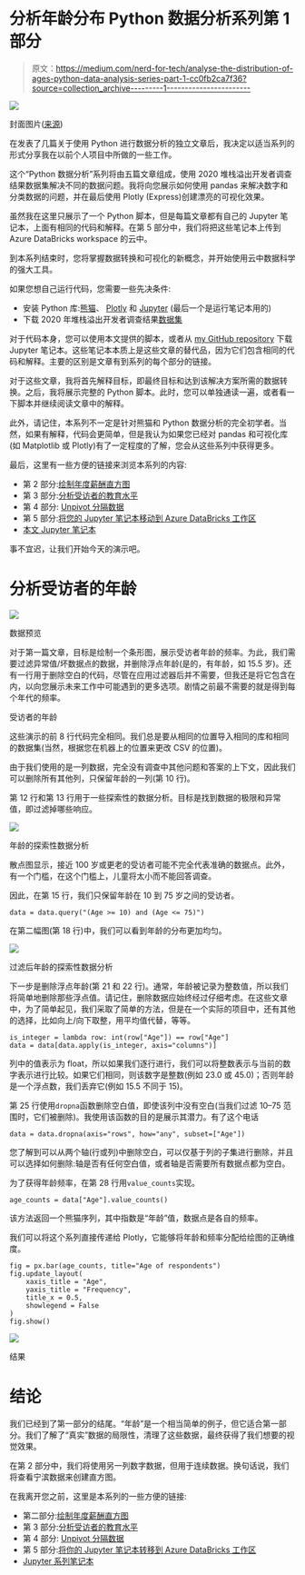 # 分析年龄分布 Python 数据分析系列第 1 部分

> 原文：<https://medium.com/nerd-for-tech/analyse-the-distribution-of-ages-python-data-analysis-series-part-1-cc0fb2ca7f36?source=collection_archive---------1----------------------->

![](img/8fd35236e95adcddac06f9e5e5041f54.png)

封面图片([来源](https://unsplash.com/photos/jD6eRgBpE0c))

在发表了几篇关于使用 Python 进行数据分析的独立文章后，我决定以适当系列的形式分享我在以前个人项目中所做的一些工作。

这个“Python 数据分析”系列将由五篇文章组成，使用 2020 堆栈溢出开发者调查结果数据集解决不同的数据问题。我将向您展示如何使用 pandas 来解决数字和分类数据的问题，并在最后使用 Plotly (Express)创建漂亮的可视化效果。

虽然我在这里只展示了一个 Python 脚本，但是每篇文章都有自己的 Jupyter 笔记本，上面有相同的代码和解释。在第 5 部分中，我们将把这些笔记本上传到 Azure DataBricks workspace 的云中。

到本系列结束时，您将掌握数据转换和可视化的新概念，并开始使用云中数据科学的强大工具。

如果您想自己运行代码，您需要一些先决条件:

*   安装 Python 库:[熊猫](https://pypi.org/project/pandas/)、 [Plotly](https://pypi.org/project/plotly/) 和 [Jupyter](https://pypi.org/project/jupyter/) (最后一个是运行笔记本用的)
*   下载 2020 年堆栈溢出开发者调查结果[数据集](https://insights.stackoverflow.com/survey)

对于代码本身，您可以使用本文提供的脚本，或者从 [my GitHub repository](https://github.com/Ze1598/medium-articles/tree/master/Python%20Data%20Analysis%20series%20with%202020%20Stack%20Overflow%20survey) 下载 Jupyter 笔记本。这些笔记本本质上是这些文章的替代品，因为它们包含相同的代码和解释。主要的区别是文章有到系列的每个部分的链接。

对于这些文章，我将首先解释目标，即最终目标和达到该解决方案所需的数据转换。之后，我将展示完整的 Python 脚本。此时，您可以单独通读一遍，或者看一下脚本并继续阅读文章中的解释。

此外，请记住，本系列不一定是针对熊猫和 Python 数据分析的完全初学者。当然，如果有解释，代码会更简单，但是我认为如果您已经对 pandas 和可视化库(如 Matplotlib 或 Plotly)有了一定程度的了解，您会从这些系列中获得更多。

最后，这里有一些方便的链接来浏览本系列的内容:

*   第 2 部分:[绘制年度薪酬直方图](https://soulsinporto.medium.com/plot-an-histogram-of-annual-compensations-python-data-analysis-series-part-2-24d5d3bc4ed8)
*   第 3 部分:[分析受访者的教育水平](https://soulsinporto.medium.com/analyse-the-education-level-of-respondents-python-data-analysis-series-part-3-39fee072aba)
*   第 4 部分: [Unpivot 分隔数据](https://soulsinporto.medium.com/unpivot-delimited-data-python-data-analysis-series-part-4-145c06ab75ad)
*   第 5 部分:[将您的 Jupyter 笔记本移动到 Azure DataBricks 工作区](https://soulsinporto.medium.com/move-your-jupyter-notebooks-to-an-azure-databricks-workspace-python-data-analysis-series-part-5-693f5de36450)
*   [本文 Jupyter 笔记本](https://github.com/Ze1598/medium-articles/blob/master/Python%20Data%20Analysis%20series%20with%202020%20Stack%20Overflow%20survey/Age%20of%20Respondents.ipynb)

事不宜迟，让我们开始今天的演示吧。

# 分析受访者的年龄

![](img/3550d4702fe8d63d769649594d3d723f.png)

数据预览

对于第一篇文章，目标是绘制一个条形图，展示受访者年龄的频率。为此，我们需要过滤异常值/坏数据点的数据，并删除浮点年龄(是的，有年龄，如 15.5 岁)。还有一行用于删除空白的代码，尽管在应用过滤器后并不需要，但我还是将它包含在内，以向您展示未来工作中可能遇到的更多选项。剧情之前最不需要的就是得到每个年代的频率。

受访者的年龄

这些演示的前 8 行代码完全相同。我们总是要从相同的位置导入相同的库和相同的数据集(当然，根据您在机器上的位置来更改 CSV 的位置)。

由于我们使用的是一列数据，完全没有调查中其他问题和答案的上下文，因此我们可以删除所有其他列，只保留年龄的一列(第 10 行)。

第 12 行和第 13 行用于一些探索性的数据分析。目标是找到数据的极限和异常值，即过滤掉哪些响应。

![](img/603ab9c87287f2802f191664b3346caa.png)

年龄的探索性数据分析

散点图显示，接近 100 岁或更老的受访者可能不完全代表准确的数据点。此外，有一个门槛，在这个门槛上，儿童将太小而不能回答调查。

因此，在第 15 行，我们只保留年龄在 10 到 75 岁之间的受访者。

```
data = data.query("(Age >= 10) and (Age <= 75)")
```

在第二幅图(第 18 行)中，我们可以看到年龄的分布更加均匀。

![](img/e8292b58d41e02a835d17d599e6f36c4.png)

过滤后年龄的探索性数据分析

下一步是删除浮点年龄(第 21 和 22 行)。通常，年龄被记录为整数值，所以我们将简单地删除那些浮点值。请记住，删除数据应始终经过仔细考虑。在这些文章中，为了简单起见，我们采取了简单的方法，但是在一个实际的项目中，还有其他的选择，比如向上/向下取整，用平均值代替，等等。

```
is_integer = lambda row: int(row["Age"]) == row["Age"]
data = data[data.apply(is_integer, axis="columns")]
```

列中的值表示为 float，所以如果我们逐行进行，我们可以将整数表示与当前的数字表示进行比较。如果它们相同，则该数字是整数(例如 23.0 或 45.0)；否则年龄是一个浮点数，我们丢弃它(例如 15.5 不同于 15)。

第 25 行使用`dropna`函数删除空白值，即使该列中没有空白(当我们过滤 10–75 范围时，它们被删除)。我使用该函数的目的是展示其潜力。有了这个电话

```
data = data.dropna(axis="rows", how="any", subset=["Age"])
```

您了解到可以从两个轴(行或列)中删除空白，可以仅基于列的子集进行删除，并且可以选择如何删除:轴是否有任何空白值，或者轴是否需要所有数据点都为空白。

为了获得年龄频率，在第 28 行用`value_counts`实现。

```
age_counts = data["Age"].value_counts()
```

该方法返回一个熊猫序列，其中指数是“年龄”值，数据点是各自的频率。

我们可以将这个系列直接传递给 Plotly，它能够将年龄和频率分配给绘图的正确维度。

```
fig = px.bar(age_counts, title="Age of respondents")
fig.update_layout(
    xaxis_title = "Age",
    yaxis_title = "Frequency",
    title_x = 0.5, 
    showlegend = False
)
fig.show()
```

![](img/9781eb0dd82b2a53d5be0f278ef94848.png)

结果

# 结论

我们已经到了第一部分的结尾。“年龄”是一个相当简单的例子，但它适合第一部分。我们了解了“真实”数据的局限性，清理了这些数据，最终获得了我们想要的视觉效果。

在第 2 部分中，我们将使用另一列数字数据，但用于连续数据。换句话说，我们将查看宁滨数据来创建直方图。

在我离开您之前，这里是本系列的一些方便的链接:

*   第二部分:[绘制年度薪酬直方图](https://soulsinporto.medium.com/plot-an-histogram-of-annual-compensations-python-data-analysis-series-part-2-24d5d3bc4ed8)
*   第 3 部分:[分析受访者的教育水平](https://soulsinporto.medium.com/analyse-the-education-level-of-respondents-python-data-analysis-series-part-3-39fee072aba)
*   第 4 部分: [Unpivot 分隔数据](https://soulsinporto.medium.com/unpivot-delimited-data-python-data-analysis-series-part-4-145c06ab75ad)
*   第 5 部分:[将你的 Jupyter 笔记本转移到 Azure DataBricks 工作区](https://soulsinporto.medium.com/move-your-jupyter-notebooks-to-an-azure-databricks-workspace-python-data-analysis-series-part-5-693f5de36450)
*   [Jupyter 系列笔记本](https://github.com/Ze1598/medium-articles/tree/master/Python%20Data%20Analysis%20series%20with%202020%20Stack%20Overflow%20survey)